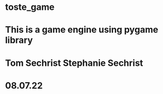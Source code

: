 # toste_game

# This is a game engine using pygame library
# Tom Sechrist Stephanie Sechrist
# 08.07.22